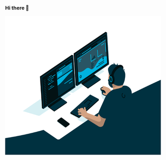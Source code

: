 ### Hi there 👋

<img align="center" alt="GIF" src="https://github.com/ChrisJBurns/ChrisJBurns/blob/main/code.gif?raw=true" width="700" height="450" />

<!--
**ChrisJBurns/ChrisJBurns** is a ✨ _special_ ✨ repository because its `README.md` (this file) appears on your GitHub profile.

Here are some ideas to get you started:

- 🔭 I’m currently working on ...
- 🌱 I’m currently learning ...
- 👯 I’m looking to collaborate on ...
- 🤔 I’m looking for help with ...
- 💬 Ask me about ...
- 📫 How to reach me: ...
- 😄 Pronouns: ...
- ⚡ Fun fact: ...
-->
